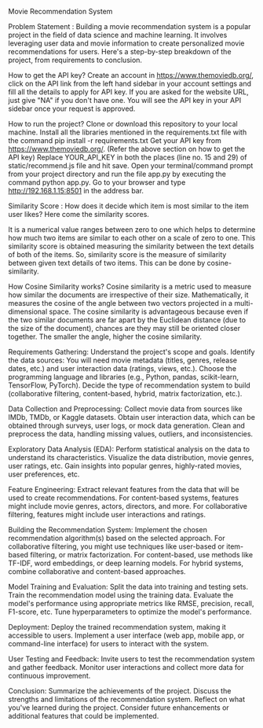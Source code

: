 Movie Recommendation System

Problem Statement : 
Building a movie recommendation system is a popular project in the field of data science and machine learning. It involves leveraging user data and movie information to create personalized movie recommendations for users. Here's a step-by-step breakdown of the project, from requirements to conclusion.

How to get the API key?
Create an account in https://www.themoviedb.org/, click on the API link from the left hand sidebar in your account settings and fill all the details to apply for API key. If you are asked for the website URL, just give "NA" if you don't have one. You will see the API key in your API sidebar once your request is approved.

How to run the project?
Clone or download this repository to your local machine.
Install all the libraries mentioned in the requirements.txt file with the command pip install -r requirements.txt
Get your API key from https://www.themoviedb.org/. (Refer the above section on how to get the API key)
Replace YOUR_API_KEY in both the places (line no. 15 and 29) of static/recommend.js file and hit save.
Open your terminal/command prompt from your project directory and run the file app.py by executing the command python app.py.
Go to your browser and type http://192.168.1.15:8501 in the address bar.

Similarity Score :
How does it decide which item is most similar to the item user likes? Here come the similarity scores.

It is a numerical value ranges between zero to one which helps to determine how much two items are similar to each other on a scale of zero to one. This similarity score is obtained measuring the similarity between the text details of both of the items. So, similarity score is the measure of similarity between given text details of two items. This can be done by cosine-similarity.

How Cosine Similarity works?
Cosine similarity is a metric used to measure how similar the documents are irrespective of their size. Mathematically, it measures the cosine of the angle between two vectors projected in a multi-dimensional space. The cosine similarity is advantageous because even if the two similar documents are far apart by the Euclidean distance (due to the size of the document), chances are they may still be oriented closer together. The smaller the angle, higher the cosine similarity.

Requirements Gathering:
Understand the project's scope and goals. Identify the data sources: You will need movie metadata (titles, genres, release dates, etc.) and user interaction data (ratings, views, etc.). Choose the programming language and libraries (e.g., Python, pandas, scikit-learn, TensorFlow, PyTorch). Decide the type of recommendation system to build (collaborative filtering, content-based, hybrid, matrix factorization, etc.).

Data Collection and Preprocessing:
Collect movie data from sources like IMDb, TMDb, or Kaggle datasets. Obtain user interaction data, which can be obtained through surveys, user logs, or mock data generation. Clean and preprocess the data, handling missing values, outliers, and inconsistencies.

Exploratory Data Analysis (EDA):
Perform statistical analysis on the data to understand its characteristics. Visualize the data distribution, movie genres, user ratings, etc. Gain insights into popular genres, highly-rated movies, user preferences, etc.

Feature Engineering:
Extract relevant features from the data that will be used to create recommendations. For content-based systems, features might include movie genres, actors, directors, and more. For collaborative filtering, features might include user interactions and ratings.

Building the Recommendation System:
Implement the chosen recommendation algorithm(s) based on the selected approach. For collaborative filtering, you might use techniques like user-based or item-based filtering, or matrix factorization. For content-based, use methods like TF-IDF, word embeddings, or deep learning models. For hybrid systems, combine collaborative and content-based approaches.

Model Training and Evaluation:
Split the data into training and testing sets. Train the recommendation model using the training data. Evaluate the model's performance using appropriate metrics like RMSE, precision, recall, F1-score, etc. Tune hyperparameters to optimize the model's performance.

Deployment:
Deploy the trained recommendation system, making it accessible to users. Implement a user interface (web app, mobile app, or command-line interface) for users to interact with the system.

User Testing and Feedback:
Invite users to test the recommendation system and gather feedback. Monitor user interactions and collect more data for continuous improvement.

Conclusion: Summarize the achievements of the project. Discuss the strengths and limitations of the recommendation system. Reflect on what you've learned during the project. Consider future enhancements or additional features that could be implemented.

